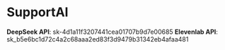 # SupportAI

**DeepSeek API**: sk-4d1a11f3207441cea01707b9d7e00685
**Elevenlab API**: sk_b5e6bc1d72c4a2c68aaa2ed83f3d9479b31342eb4afaa481
